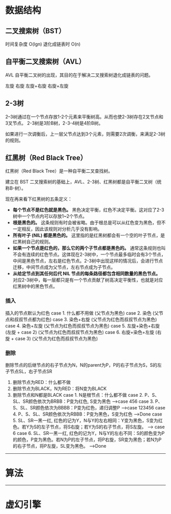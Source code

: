 # 数据结构

## 二叉搜索树（BST）

时间复杂度 O(lgn)
退化成链表时 O(n)

## 自平衡二叉搜索树（AVL）

AVL 自平衡二叉树的出现，其目的在于解决二叉搜索树退化成链表的问题。

左旋
右旋
左旋+右旋
右旋+左旋

## 2-3树

2–3树通过在一个节点存放1-2个元素来平衡树高。从而也使2-3树存在2叉节点和3叉节点。
2-3树是3阶B树，2-3-4树是4阶B树。

如果进行一次调衡后，上一层父节点达到3个元素，则需要2次调衡，来满足2-3树的规则。

## 红黑树（Red Black Tree）

红黑树（Red Black Tree）是一种自平衡二叉查找树。

建立在 BST 二叉搜索树的基础上，AVL、2-3树、红黑树都是自平衡二叉树（统称B-树）。

现在再来看下红黑树的五条定义：

- **每个节点不是红色就是黑色。**
    黑色决定平衡，红色不决定平衡。这对应了2-3树中一个节点内可以存放1~2个节点。
- **根是黑色的。**
    这条规则有时会被省略。由于根总是可以从红色变为黑色，但不一定相反，因此该规则对分析几乎没有影响。
- **所有叶子 (NIL) 都是黑色的。**
    这里指的是红黑树都会有一个空的叶子节点，是红黑树自己的规则。
- **如果一个节点是红色的，那么它的两个子节点都是黑色的。**
    通常这条规则也叫不会有连续的红色节点。这体现在2-3树中，一个节点最多临时会有3个节点，中间是黑色节点，左右是红色节点。2-3树中出现这样的情况后，会进行节点迁移，中间节点成为父节点，左右节点成为子节点。
- **从给定节点到其任何后代 NIL 节点的每条路径都包含相同数量的黑色节点。**
    对应2-3树中，每一层都只是有一个节点贡献了树高决定平衡性，也就是对应红黑树中的黑色节点。

### 插入
插入的节点默认为红色
case 1. 什么都不用做 (父节点为黑色)
case 2. 染色 (父节点和叔叔节点都为红色)
case 3. 染色+右旋 (父节点为红色而叔叔节点为黑色)
case 4. 染色+左旋 (父节点为红色而叔叔节点为黑色)
case 5. 左旋+染色+右旋 (左旋 + case 2) (父节点为红色而叔叔节点为黑色)
case 6. 右旋+染色+左旋 (右旋 + case 3) (父节点为红色而叔叔节点为黑色)

### 删除
删除节点的后继节点的右子节点为N，N的parent为P，P的右子节点为S，S的左子节点SL，右子节点SR

1. 删除节点为RED：什么都不做
2. 删除节点为BLACK，N为RED：将N变为BLACK
3. 删除节点和N都是BLACK
    case 1. N是根节点：什么都不做
    case 2. P、S、SL、SR颜色依次为BRBB：P变为红色, S变为黑色    -->case 456
    case 3. P、S、SL、SR颜色依次为BBBB：P变为红色，递归调整P    -->case 123456
    case 4. P、S、SL、SR颜色依次为RBBB：P变为黑色，S变为红色    -->Done
    case 5. SL、SR一黑一红, 红色的记为Y，N与Y的左右相同：Y变为黑色，S变为红色。若Y为S的左子节点，将S右旋；若Y为S的右子节点，将S左旋。 --> case 6
    case 6. SL、SR一黑一红, 红色的记为Y，N与Y的左右不同：S的颜色变为P的颜色，P变为黑色。若N为P的左子节点，将P右旋，SR变为黑色；若N为P的右子节点，将P左旋，SL变为黑色。  -->Done


---


# 算法


---

# 虚幻引擎

## 
